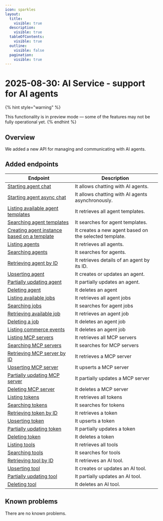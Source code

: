```yaml
---
icon: sparkles
layout:
  title:
    visible: true
  description:
    visible: true
  tableOfContents:
    visible: true
  outline:
    visible: false
  pagination:
    visible: true
---
```


# 2025-08-30: AI Service - support for AI agents

{% hint style="warning" %}

This functionality is in preview mode — some of the features may not be fully operational yet.
{% endhint %}

## Overview

We added a new API for managing and communicating with AI agents.

## Added endpoints

| Endpoint                                                                                                                                                                                             | Description                                     |
|------------------------------------------------------------------------------------------------------------------------------------------------------------------------------------------------------|-------------------------------------------------|
| [Starting agent chat](https://developer.emporix.io/api-references/api-guides-and-references/artificial-intelligence/ai-service/api-reference/agentic#post-ai-agents-chat)                            | It allows chatting with AI agents.                |
| [Starting agent async chat](https://developer.emporix.io/api-references/api-guides-and-references/artificial-intelligence/ai-service/api-reference/agentic#post-ai-agents-chat-async)                | It allows chatting with AI agents asynchronously. |
| [Listing available agent templates](https://developer.emporix.io/api-references/api-guides-and-references/artificial-intelligence/ai-service/api-reference/agentic#get-ai-list-templates)            | It retrieves all agent templates.               |
| [Searching agent templates](https://developer.emporix.io/api-references/api-guides-and-references/artificial-intelligence/ai-service/api-reference/agentic#post-ai-search-templates)                 | It searches for agent templates.                  |
| [Creating agent instance based on a template](https://developer.emporix.io/api-references/api-guides-and-references/artificial-intelligence/ai-service/api-reference/agentic#post-ai-clone-template) | It creates a new agent based on the selected template.    |
| [Listing agents](https://developer.emporix.io/api-references/api-guides-and-references/artificial-intelligence/ai-service/api-reference/agentic#get-ai-list-agents)                                  | It retrieves all agents.                         |
| [Searching agents](https://developer.emporix.io/api-references/api-guides-and-references/artificial-intelligence/ai-service/api-reference/agentic#post-ai-search-agents)                             | It searches for agents.                          |
| [Retrieving agent by ID](https://developer.emporix.io/api-references/api-guides-and-references/artificial-intelligence/ai-service/api-reference/agentic#get-ai-retrieve-agent)                       | It retrieves details of an agent by its ID.                           |
| [Upserting agent](https://developer.emporix.io/api-references/api-guides-and-references/artificial-intelligence/ai-service/api-reference/agentic#put-ai-upsert-agent)                                | It creates or updates an agent.                             |
| [Partially updating agent](https://developer.emporix.io/api-references/api-guides-and-references/artificial-intelligence/ai-service/api-reference/agentic#patch-ai-update-agent)                     | It partially updates an agent.                   |
| [Deleting agent](https://developer.emporix.io/api-references/api-guides-and-references/artificial-intelligence/ai-service/api-reference/agentic#delete-ai-delete-agent)                              | It deletes an agent                             |
| [Listing available jobs](https://developer.emporix.io/api-references/api-guides-and-references/artificial-intelligence/ai-service/api-reference/job#get-ai-list-jobs)                                | It retrieves all agent jobs                     |
| [Searching jobs](https://developer.emporix.io/api-references/api-guides-and-references/artificial-intelligence/ai-service/api-reference/job#post-ai-search-jobs)                                     | It searches for agent jobs                      |
| [Retrieving available job](https://developer.emporix.io/api-references/api-guides-and-references/artificial-intelligence/ai-service/api-reference/job#get-ai-retrieve-job)                           | It retrieves an agent job                       |
| [Deleting a job](https://developer.emporix.io/api-references/api-guides-and-references/artificial-intelligence/ai-service/api-reference/job#delete-ai-delete-job)                                    | It deletes an agent job                         |
| [Listing commerce events](https://developer.emporix.io/api-references/api-guides-and-references/artificial-intelligence/ai-service/api-reference/commerce-events#GET-ai-list-commerce-events)        | It deletes an agent job                         |
| [Listing MCP servers](https://developer.emporix.io/api-references/api-guides-and-references/artificial-intelligence/ai-service/api-reference/mcp-server#get-ai-list-mcp-servers)                     | It retrieves all MCP servers                    |
| [Searching MCP servers](https://developer.emporix.io/api-references/api-guides-and-references/artificial-intelligence/ai-service/api-reference/mcp-server#post-ai-search-mcp-servers)                | It searches for MCP servers                     |
| [Retrieving MCP server by ID](https://developer.emporix.io/api-references/api-guides-and-references/artificial-intelligence/ai-service/api-reference/mcp-server#get-ai-retrieve-mcp-server)          | It retrieves a MCP server                       |
| [Upserting MCP server](https://developer.emporix.io/api-references/api-guides-and-references/artificial-intelligence/ai-service/api-reference/mcp-server#put-ai-upsert-mcp-server)                   | It upserts a MCP server                         |
| [Partially updating MCP server](https://developer.emporix.io/api-references/api-guides-and-references/artificial-intelligence/ai-service/api-reference/mcp-server#patch-ai-update-mcp-server)        | It partially updates a MCP server               |
| [Deleting MCP server](https://developer.emporix.io/api-references/api-guides-and-references/artificial-intelligence/ai-service/api-reference/mcp-server#delete-ai-delete-mcp-server)                 | It deletes a MCP server                         |
| [Listing tokens](https://developer.emporix.io/api-references/api-guides-and-references/artificial-intelligence/ai-service/api-reference/token#get-ai-list-tokens)                                    | It retrieves all tokens                         |
| [Searching tokens](https://developer.emporix.io/api-references/api-guides-and-references/artificial-intelligence/ai-service/api-reference/token#post-ai-search-tokens)                               | It searches for tokens                          |
| [Retrieving token by ID](https://developer.emporix.io/api-references/api-guides-and-references/artificial-intelligence/ai-service/api-reference/token#get-ai-retrieve-token)                         | It retrieves a token                            |
| [Upserting token](https://developer.emporix.io/api-references/api-guides-and-references/artificial-intelligence/ai-service/api-reference/token#put-ai-upsert-token)                                  | It upserts a token                              |
| [Partially updating token](https://developer.emporix.io/api-references/api-guides-and-references/artificial-intelligence/ai-service/api-reference/token#patch-ai-update-token)                       | It partially updates a token                    |
| [Deleting token](https://developer.emporix.io/api-references/api-guides-and-references/artificial-intelligence/ai-service/api-reference/token#delete-ai-delete-token)                                | It deletes a token                              |
| [Listing tools](https://developer.emporix.io/api-references/api-guides-and-references/artificial-intelligence/ai-service/api-reference/tool#get-ai-list-tools)                                       | It retrieves all tools                          |
| [Searching tools](https://developer.emporix.io/api-references/api-guides-and-references/artificial-intelligence/ai-service/api-reference/tool#post-ai-search-tools)                                  | It searches for tools                           |
| [Retrieving tool by ID](https://developer.emporix.io/api-references/api-guides-and-references/artificial-intelligence/ai-service/api-reference/tool#get-ai-retrieve-tool)                            | It retrieves an AI tool.                             |
| [Upserting tool](https://developer.emporix.io/api-references/api-guides-and-references/artificial-intelligence/ai-service/api-reference/tool#put-ai-upsert-tool)                                     | It creates or updates an AI tool.                               |
| [Partially updating tool](https://developer.emporix.io/api-references/api-guides-and-references/artificial-intelligence/ai-service/api-reference/tool#patch-ai-update-tool)                          | It partially updates an AI tool.                     |
| [Deleting tool](https://developer.emporix.io/api-references/api-guides-and-references/artificial-intelligence/ai-service/api-reference/tool#delete-ai-delete-tool)                                   | It deletes an AI tool.                               |

## Known problems

There are no known problems.